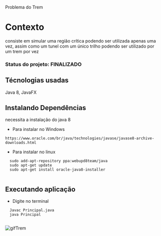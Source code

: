 Problema do Trem 
# Contexto
consiste em simular uma região crítica podendo ser utilizada apenas uma vez, assim como um tunel com um único trilho podendo ser utilizado por um trem por vez 

### Status do projeto: FINALIZADO

## Técnologias usadas

Java 8, JavaFX

## Instalando Dependências

necessita a instalação do java 8

* Para instalar no Windows
```
https://www.oracle.com/br/java/technologies/javase/javase8-archive-downloads.html
  ```
* Para instalar no linux
```
  sudo add-apt-repository ppa:webupd8team/java
  sudo apt-get update
  sudo apt-get install oracle-java8-installer
  
  ```
## Executando aplicação

* Digite no terminal
```
  Javac Principal.java
  java Principal
  
  ```
  
![gifTrem](https://user-images.githubusercontent.com/31856676/142264742-ced97dba-b5c9-4b93-8f0b-df4af9e149fd.gif)
